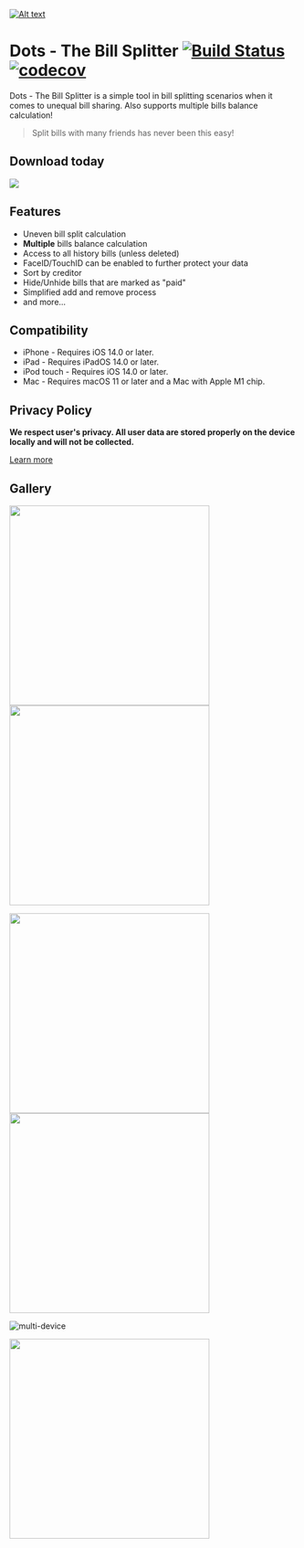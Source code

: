 [![Alt text](https://i.imgur.com/8PAXG61.jpg)](https://apps.apple.com/us/app/dots-the-bill-splitter/id1553039795)


# Dots - The Bill Splitter [![Build Status](https://travis-ci.com/cs130-w21/dots-ios.svg?branch=master)](https://travis-ci.com/cs130-w21/dots-ios) [![codecov](https://codecov.io/gh/cs130-w21/dots-ios/branch/master/graph/badge.svg?token=hk3Sg8VO6p)](https://codecov.io/gh/cs130-w21/dots-ios)

Dots - The Bill Splitter is a simple tool in bill splitting scenarios when it comes to unequal bill sharing. Also supports multiple bills balance calculation!
> Split bills with many friends has never been this easy!

## Download today

[![](https://i.imgur.com/Unvhva7.png)](https://apps.apple.com/us/app/dots-the-bill-splitter/id1553039795)



## Features

- Uneven bill split calculation
- **Multiple** bills balance calculation 
- Access to all history bills (unless deleted)
- FaceID/TouchID can be enabled to further protect your data
- Sort by creditor
- Hide/Unhide bills that are marked as "paid"
- Simplified add and remove process
- and more...

## Compatibility

- iPhone - Requires iOS 14.0 or later.
- iPad - Requires iPadOS 14.0 or later.
- iPod touch - Requires iOS 14.0 or later.
- Mac - Requires macOS 11 or later and a Mac with Apple M1 chip.


## Privacy Policy
**We respect user's privacy. All user data are stored properly on the device locally and will not be collected.**

[Learn more](https://github.com/cs130-w21/dots-ios/wiki/Privacy-Policy)

## Gallery
<img src="https://i.imgur.com/8dqINhC.png" width=350> <img src="https://i.imgur.com/qHhQl2W.png" width=350> 

<img src="https://i.imgur.com/CggCnYF.png" width=350> <img src="https://i.imgur.com/4U9NRbD.png" width=350>

![multi-device](https://i.imgur.com/z2DXm82.png)

<img src="https://i.imgur.com/o83fehZ.gif" width=350>

